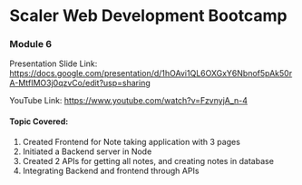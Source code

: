 # Scaler Web Development Bootcamp

### Module 6

Presentation Slide Link: https://docs.google.com/presentation/d/1hOAvi1QL6OXGxY6Nbnof5pAk50rA-MtfIMO3j0qzvCo/edit?usp=sharing

YouTube Link: https://www.youtube.com/watch?v=FzvnyjA_n-4

#### Topic Covered:

1. Created Frontend for Note taking application with 3 pages
2. Initiated a Backend server in Node
3. Created 2 APIs for getting all notes, and creating notes in database
4. Integrating Backend and frontend through APIs
